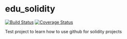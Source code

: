 # edu_solidity
[![Build Status](https://travis-ci.org/eMarchenko/edu_solidity.svg?branch=master)](https://travis-ci.org/eMarchenko/edu_solidity)
[![Coverage Status](https://coveralls.io/repos/github/eMarchenko/edu_solidity/badge.svg)](https://coveralls.io/github/eMarchenko/edu_solidity)

Test project to learn how to use github for solidity projects
